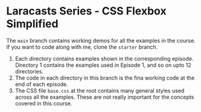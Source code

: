 # Laracasts Series - CSS Flexbox Simplified

The `main` branch contains working demos for all the examples in the course. If you want to code along with me, clone the `starter` branch.

1. Each directory contains examples shown in the corresponding episode. Directory 1 contains the examples used in Episode 1, and so on upto 12 directories.
2. The code in each directory in this branch is the fina working code at the end of each episode.
3. The CSS file `base.css` at the root contains many general styles used across all the examples. These are not really important for the concepts covered in this course.
